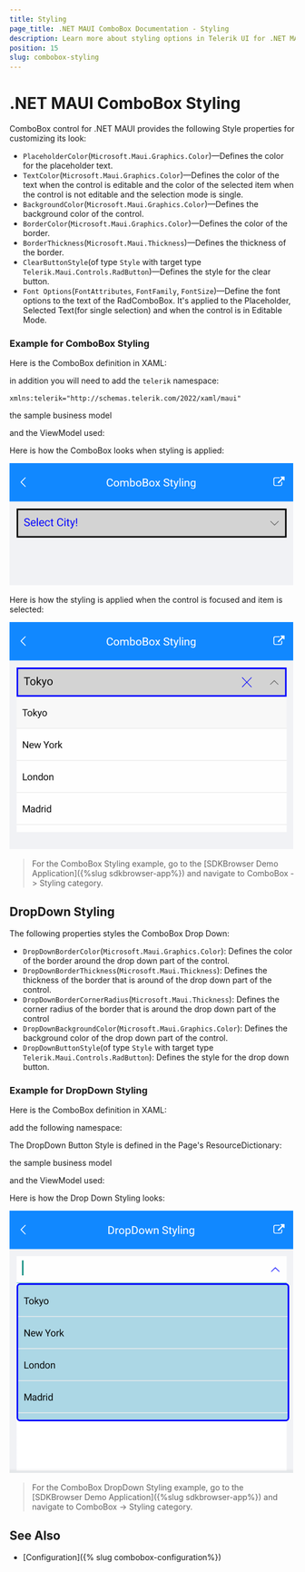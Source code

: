 ```yaml
---
title: Styling
page_title: .NET MAUI ComboBox Documentation - Styling
description: Learn more about styling options in Telerik UI for .NET MAUI ComboBox control.
position: 15
slug: combobox-styling
---
```


# .NET MAUI ComboBox Styling

ComboBox control for .NET MAUI provides the following Style properties for customizing its look:

* `PlaceholderColor`(`Microsoft.Maui.Graphics.Color`)&mdash;Defines the color for the placeholder text.
* `TextColor`(`Microsoft.Maui.Graphics.Color`)&mdash;Defines the color of the text when the control is editable and the color of the selected item when the control is not editable and the selection mode is single.
* `BackgroundColor`(`Microsoft.Maui.Graphics.Color`)&mdash;Defines the background color of the control.
* `BorderColor`(`Microsoft.Maui.Graphics.Color`)&mdash;Defines the color of the border.
* `BorderThickness`(`Microsoft.Maui.Thickness`)&mdash;Defines the thickness of the border.
* `ClearButtonStyle`(of type `Style` with target type `Telerik.Maui.Controls.RadButton`)&mdash;Defines the style for the clear button.
* `Font Options`(`FontAttributes`, `FontFamily`, `FontSize`)&mdash;Define the font options to the text of the RadComboBox. It's applied to the Placeholder, Selected Text(for single selection) and when the control is in Editable Mode.

### Example for ComboBox Styling

Here is the ComboBox definition in XAML:

<snippet id='combobox-styling'/>

in addition you will need to add the `telerik` namespace:

```XAML
xmlns:telerik="http://schemas.telerik.com/2022/xaml/maui"
```

the sample business model

<snippet id='combobox-city-businessmodel'/>

and the ViewModel used:

<snippet id='comobobox-editing-viewmodel'/> 

Here is how the ComboBox looks when styling is applied:

![ComboBox Styling](images/combobox-styling.png)

Here is how the styling is applied when the control is focused and item is selected:

![ComboBox Styling on Selected Item](images/combobox-styling-focused.png)

> For the ComboBox Styling example, go to the [SDKBrowser Demo Application]({%slug sdkbrowser-app%}) and navigate to ComboBox -> Styling category.

## DropDown Styling

The following properties styles the ComboBox Drop Down:

* `DropDownBorderColor`(`Microsoft.Maui.Graphics.Color`): Defines the color of the border around the drop down part of the control.
* `DropDownBorderThickness`(`Microsoft.Maui.Thickness`): Defines the thickness of the border that is around of the drop down part of the control.
* `DropDownBorderCornerRadius`(`Microsoft.Maui.Thickness`): Defines the corner radius of the border that is around the drop down part of the control
* `DropDownBackgroundColor`(`Microsoft.Maui.Graphics.Color`): Defines the background color of the drop down part of the control.
* `DropDownButtonStyle`(of type `Style` with target type `Telerik.Maui.Controls.RadButton`): Defines the style for the drop down button.

### Example for DropDown Styling

Here is the ComboBox definition in XAML:

<snippet id='combobox-dropdown-styling'/>

add the following namespace:

<snippet id='xmlns-telerikinput'/>

The DropDown Button Style is defined in the Page's ResourceDictionary:

<snippet id='combobox-dropdownbutton-style'/>

the sample business model

<snippet id='combobox-city-businessmodel'/>

and the ViewModel used:

<snippet id='comobobox-editing-viewmodel'/> 

Here is how the Drop Down Styling looks:

![ComboBox Drop Down Style](images/combobox-drop-down-style.png)

> For the ComboBox DropDown Styling example, go to the [SDKBrowser Demo Application]({%slug sdkbrowser-app%}) and navigate to ComboBox -> Styling category.

## See Also

- [Configuration]({% slug combobox-configuration%})
